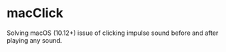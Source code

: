 # macClick

Solving macOS (10.12+) issue of clicking impulse sound before and after playing any sound.
